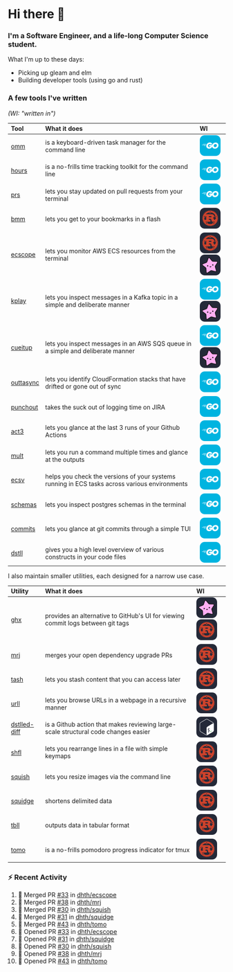 Hi there 👋
===

### I'm a Software Engineer, and a life-long Computer Science student.

What I'm up to these days:

- Picking up gleam and elm
- Building developer tools (using go and rust)

### A few tools I've written

*(WI: "written in")*

| Tool                                           | What it does                                                                                  | WI                                                            |
|:-----------------------------------------------|:----------------------------------------------------------------------------------------------|:--------------------------------------------------------------|
| [omm](https://github.com/dhth/omm)             | is a keyboard-driven task manager for the command line                                        | <img src="./assets/go.svg"/>                                  |
| [hours](https://github.com/dhth/hours)         | is a no-frills time tracking toolkit for the command line                                     | <img src="./assets/go.svg"/>                                  |
| [prs](https://github.com/dhth/prs)             | lets you stay updated on pull requests from your terminal                                     | <img src="./assets/go.svg"/>                                  |
| [bmm](https://github.com/dhth/bmm)             | lets you get to your bookmarks in a flash                                                     | <img src="./assets/rust.svg"/>                                |
| [ecscope](https://github.com/dhth/ecscope)     | lets you monitor AWS ECS resources from the terminal                                          | <img src="./assets/rust.svg"/><img src="./assets/gleam.svg"/> |
| [kplay](https://github.com/dhth/kplay)         | lets you inspect messages in a Kafka topic in a simple and deliberate manner                  | <img src="./assets/go.svg"/><img src="./assets/gleam.svg"/>   |
| [cueitup](https://github.com/dhth/cueitup)     | lets you inspect messages in an AWS SQS queue in a simple and deliberate manner               | <img src="./assets/go.svg"/><img src="./assets/gleam.svg"/>   |
| [outtasync](https://github.com/dhth/outtasync) | lets you identify CloudFormation stacks that have drifted or gone out of sync                 | <img src="./assets/go.svg"/>                                  |
| [punchout](https://github.com/dhth/punchout)   | takes the suck out of logging time on JIRA                                                    | <img src="./assets/go.svg"/>                                  |
| [act3](https://github.com/dhth/act3)           | lets you glance at the last 3 runs of your Github Actions                                     | <img src="./assets/go.svg"/>                                  |
| [mult](https://github.com/dhth/mult)           | lets you run a command multiple times and glance at the outputs                               | <img src="./assets/go.svg"/>                                  |
| [ecsv](https://github.com/dhth/ecsv)           | helps you check the versions of your systems running in ECS tasks across various environments | <img src="./assets/go.svg"/>                                  |
| [schemas](https://github.com/dhth/schemas)     | lets you inspect postgres schemas in the terminal                                             | <img src="./assets/go.svg"/>                                  |
| [commits](https://github.com/dhth/commits)     | lets you glance at git commits through a simple TUI                                           | <img src="./assets/go.svg"/>                                  |
| [dstll](https://github.com/dhth/dstll)         | gives you a high level overview of various constructs in your code files                      | <img src="./assets/go.svg"/>                                  |

I also maintain smaller utilities, each designed for a narrow use case.

| Utility                                                     | What it does                                                                       | WI                                                            |
|:------------------------------------------------------------|:-----------------------------------------------------------------------------------|:--------------------------------------------------------------|
| [ghx](https://github.com/dhth/ghx)                          | provides an alternative to GitHub's UI for viewing commit logs between git tags    | <img src="./assets/gleam.svg"/><img src="./assets/rust.svg"/> |
| [mrj](https://github.com/dhth/mrj)                          | merges your open dependency upgrade PRs                                            | <img src="./assets/rust.svg"/>                                |
| [tash](https://github.com/dhth/tash)                        | lets you stash content that you can access later                                   | <img src="./assets/rust.svg"/>                                |
| [urll](https://github.com/dhth/urll)                        | lets you browse URLs in a webpage in a recursive manner                            | <img src="./assets/rust.svg"/>                                |
| [dstlled-diff](https://github.com/dhth/dstlled-diff-action) | is a Github action that makes reviewing large-scale structural code changes easier | <img src="./assets/bash.svg"/>                                |
| [shfl](https://github.com/dhth/shfl)                        | lets you rearrange lines in a file with simple keymaps                             | <img src="./assets/rust.svg"/>                                |
| [squish](https://github.com/dhth/squish)                    | lets you resize images via the command line                                        | <img src="./assets/rust.svg"/>                                |
| [squidge](https://github.com/dhth/squidge)                  | shortens delimited data                                                            | <img src="./assets/rust.svg"/>                                |
| [tbll](https://github.com/dhth/tbll)                        | outputs data in tabular format                                                     | <img src="./assets/rust.svg"/>                                |
| [tomo](https://github.com/dhth/tomo)                        | is a no-frills pomodoro progress indicator for tmux                                | <img src="./assets/rust.svg"/>                                |

### :zap: Recent Activity

<!--START_SECTION:activity-->
1. 🎉 Merged PR [#33](https://github.com/dhth/ecscope/pull/33) in [dhth/ecscope](https://github.com/dhth/ecscope)
2. 🎉 Merged PR [#38](https://github.com/dhth/mrj/pull/38) in [dhth/mrj](https://github.com/dhth/mrj)
3. 🎉 Merged PR [#30](https://github.com/dhth/squish/pull/30) in [dhth/squish](https://github.com/dhth/squish)
4. 🎉 Merged PR [#31](https://github.com/dhth/squidge/pull/31) in [dhth/squidge](https://github.com/dhth/squidge)
5. 🎉 Merged PR [#43](https://github.com/dhth/tomo/pull/43) in [dhth/tomo](https://github.com/dhth/tomo)
6. 💪 Opened PR [#33](https://github.com/dhth/ecscope/pull/33) in [dhth/ecscope](https://github.com/dhth/ecscope)
7. 💪 Opened PR [#31](https://github.com/dhth/squidge/pull/31) in [dhth/squidge](https://github.com/dhth/squidge)
8. 💪 Opened PR [#30](https://github.com/dhth/squish/pull/30) in [dhth/squish](https://github.com/dhth/squish)
9. 💪 Opened PR [#38](https://github.com/dhth/mrj/pull/38) in [dhth/mrj](https://github.com/dhth/mrj)
10. 💪 Opened PR [#43](https://github.com/dhth/tomo/pull/43) in [dhth/tomo](https://github.com/dhth/tomo)
<!--END_SECTION:activity-->


